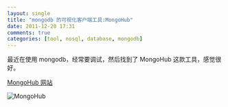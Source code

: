 ```yaml
---
layout: single
title: "mongodb 的可视化客户端工具:MongoHub"
date: 2011-12-20 17:31
comments: true
categories: [tool, nosql, database, mongodb]
---
```


最近在使用 mongodb，经常要调试，然后找到了 MongoHub 这款工具，感觉很好。

[MongoHub 网站](http://mongohub.todayclose.com/)

![MongoHub](http://mongohub.todayclose.com/media/img/icon.png)
